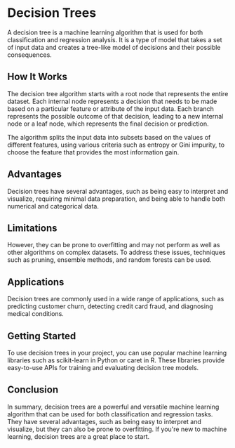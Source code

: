 

# Decision Trees
A decision tree is a machine learning algorithm that is used for both classification and regression analysis. It is a type of model that takes a set of input data and creates a tree-like model of decisions and their possible consequences.


## How It Works
The decision tree algorithm starts with a root node that represents the entire dataset. Each internal node represents a decision that needs to be made based on a particular feature or attribute of the input data. Each branch represents the possible outcome of that decision, leading to a new internal node or a leaf node, which represents the final decision or prediction.

The algorithm splits the input data into subsets based on the values of different features, using various criteria such as entropy or Gini impurity, to choose the feature that provides the most information gain.

## Advantages
Decision trees have several advantages, such as being easy to interpret and visualize, requiring minimal data preparation, and being able to handle both numerical and categorical data.

## Limitations
However, they can be prone to overfitting and may not perform as well as other algorithms on complex datasets. To address these issues, techniques such as pruning, ensemble methods, and random forests can be used.

## Applications
Decision trees are commonly used in a wide range of applications, such as predicting customer churn, detecting credit card fraud, and diagnosing medical conditions.

## Getting Started
To use decision trees in your project, you can use popular machine learning libraries such as scikit-learn in Python or caret in R. These libraries provide easy-to-use APIs for training and evaluating decision tree models.

## Conclusion
In summary, decision trees are a powerful and versatile machine learning algorithm that can be used for both classification and regression tasks. They have several advantages, such as being easy to interpret and visualize, but they can also be prone to overfitting. If you're new to machine learning, decision trees are a great place to start.
